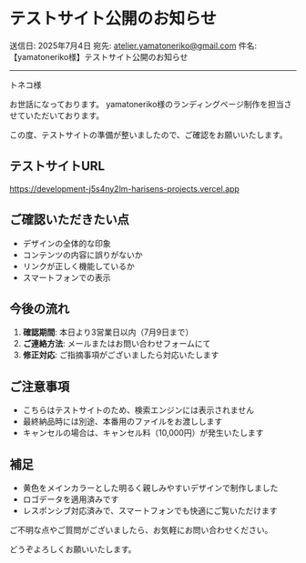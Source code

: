 # テストサイト公開のお知らせ

送信日: 2025年7月4日
宛先: atelier.yamatoneriko@gmail.com
件名: 【yamatoneriko様】テストサイト公開のお知らせ

---

トネコ様

お世話になっております。
yamatoneriko様のランディングページ制作を担当させていただいております。

この度、テストサイトの準備が整いましたので、ご確認をお願いいたします。

## テストサイトURL
https://development-j5s4ny2lm-harisens-projects.vercel.app

## ご確認いただきたい点
- デザインの全体的な印象
- コンテンツの内容に誤りがないか
- リンクが正しく機能しているか
- スマートフォンでの表示

## 今後の流れ
1. **確認期間**: 本日より3営業日以内（7月9日まで）
2. **ご連絡方法**: メールまたはお問い合わせフォームにて
3. **修正対応**: ご指摘事項がございましたら対応いたします

## ご注意事項
- こちらはテストサイトのため、検索エンジンには表示されません
- 最終納品時には別途、本番用のファイルをお渡しします
- キャンセルの場合は、キャンセル料（10,000円）が発生いたします

## 補足
- 黄色をメインカラーとした明るく親しみやすいデザインで制作しました
- ロゴデータを適用済みです
- レスポンシブ対応済みで、スマートフォンでも快適にご覧いただけます

ご不明な点やご質問がございましたら、お気軽にお問い合わせください。

どうぞよろしくお願いいたします。